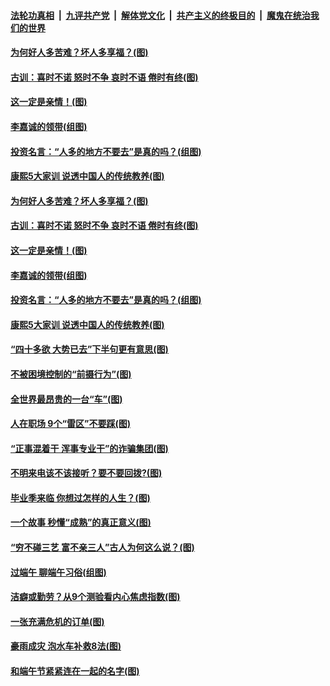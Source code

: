 ####  [法轮功真相](../../../../basic/blob/master/README.md?t=06281931) &nbsp;|&nbsp; [九评共产党](../../../../9ping.md/blob/master/README.md?t=06281931) &nbsp;|&nbsp; [解体党文化](../../../../jtdwh.md/blob/master/README.md?t=06281931)  &nbsp;|&nbsp; [共产主义的终极目的](../../../../gczydzjmd.md/blob/master/README.md?t=06281931) &nbsp;|&nbsp; [魔鬼在统治我们的世界](../../../../mgztzwmdsj.md/blob/master/README.md?t=06281931) 

#### [为何好人多苦难？坏人多享福？(图)](../pages/p8/937938.md?t=06281931) 

#### [古训：喜时不诺 怒时不争 哀时不语 倦时有终(图)](../pages/p8/937482.md?t=06281931) 

#### [这一定是亲情！(图)](../pages/p8/937905.md?t=06281931) 

#### [李嘉诚的领带(组图)](../pages/p8/937484.md?t=06281931) 

#### [投资名言：“人多的地方不要去”是真的吗？(组图)](../pages/p8/937855.md?t=06281931) 

#### [康熙5大家训 说透中国人的传统教养(图)](../pages/p8/937696.md?t=06281931) 

#### [为何好人多苦难？坏人多享福？(图)](../pages/p8/937938.md?t=06281931) 

#### [古训：喜时不诺 怒时不争 哀时不语 倦时有终(图)](../pages/p8/937482.md?t=06281931) 

#### [这一定是亲情！(图)](../pages/p8/937905.md?t=06281931) 

#### [李嘉诚的领带(组图)](../pages/p8/937484.md?t=06281931) 

#### [投资名言：“人多的地方不要去”是真的吗？(组图)](../pages/p8/937855.md?t=06281931) 

#### [康熙5大家训 说透中国人的传统教养(图)](../pages/p8/937696.md?t=06281931) 

#### [“四十多欲 大势已去”下半句更有意思(图)](../pages/p8/937811.md?t=06281931) 

#### [不被困境控制的“前摄行为”(图)](../pages/p8/937145.md?t=06281931) 

#### [全世界最昂贵的一台“车”(图)](../pages/p8/937477.md?t=06281931) 

#### [人在职场 9个“雷区”不要踩(图)](../pages/p8/937766.md?t=06281931) 

#### [“正事混着干 浑事专业干”的诈骗集团(图)](../pages/p8/937732.md?t=06281931) 

#### [不明来电该不该接听？要不要回拨?(图)](../pages/p8/936929.md?t=06281931) 

#### [毕业季来临 你想过怎样的人生？(图)](../pages/p8/937661.md?t=06281931) 

#### [一个故事 秒懂“成熟”的真正意义(图)](../pages/p8/936405.md?t=06281931) 

#### [“穷不碰三艺 富不亲三人”古人为何这么说？(图)](../pages/p8/937602.md?t=06281931) 

#### [过端午 聊端午习俗(组图)](../pages/p8/937246.md?t=06281931) 

#### [洁癖或勤劳？从9个测验看内心焦虑指数(图)](../pages/p8/937558.md?t=06281931) 

#### [一张充满危机的订单(图)](../pages/p8/936981.md?t=06281931) 

#### [豪雨成灾 泡水车补救8法(图)](../pages/p8/937526.md?t=06281931) 

#### [和端午节紧紧连在一起的名字(图)](../pages/p8/937448.md?t=06281931) 

